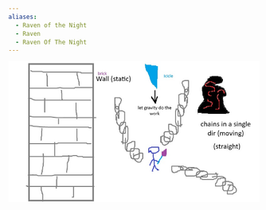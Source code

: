```yaml
---
aliases:
  - Raven of the Night
  - Raven
  - Raven Of The Night
---
```


![raven-boss-pattern](../-ignore/img/raven-boss-pattern.jpg)
